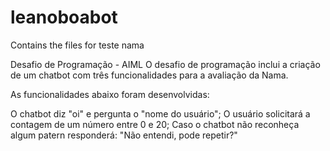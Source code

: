# leanoboabot
Contains the files for teste nama

Desafio de Programação - AIML O desafio de programação inclui a criação de um chatbot com três funcionalidades para a avaliação da Nama.

As funcionalidades abaixo foram desenvolvidas:

O chatbot diz "oi" e pergunta o "nome do usuário"; O usuário solicitará a contagem de um número entre 0 e 20; Caso o chatbot não reconheça algum patern responderá: "Não entendi, pode repetir?"

